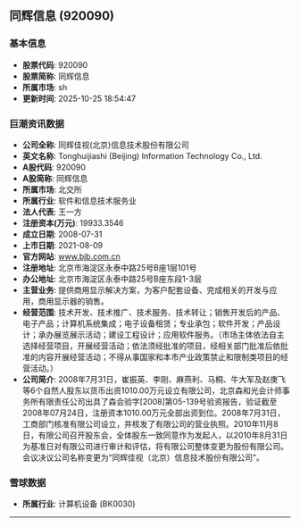 ## 同辉信息 (920090)

### 基本信息

- **股票代码**: 920090
- **股票简称**: 同辉信息
- **所属市场**: sh
- **更新时间**: 2025-10-25 18:54:47

### 巨潮资讯数据

- **公司全称**: 同辉佳视(北京)信息技术股份有限公司
- **英文名称**: Tonghuijiashi (Beijing) Information Technology Co., Ltd.
- **A股代码**: 920090
- **A股简称**: 同辉信息
- **所属市场**: 北交所
- **所属行业**: 软件和信息技术服务业
- **法人代表**: 王一方
- **注册资本(万元)**: 19933.3546
- **成立日期**: 2008-07-31
- **上市日期**: 2021-08-09
- **官方网站**: www.bjb.com.cn
- **注册地址**: 北京市海淀区永泰中路25号B座1层101号
- **办公地址**: 北京市海淀区永泰中路25号B座东段1-3层
- **主营业务**: 提供商用显示解决方案，为客户配套设备、完成相关的开发与应用，商用显示器的销售。
- **经营范围**: 技术开发、技术推广、技术服务、技术转让；销售开发后的产品、电子产品；计算机系统集成；电子设备租赁；专业承包；软件开发；产品设计；承办展览展示活动；建设工程设计；应用软件服务。（市场主体依法自主选择经营项目，开展经营活动；依法须经批准的项目，经相关部门批准后依批准的内容开展经营活动；不得从事国家和本市产业政策禁止和限制类项目的经营活动。）
- **公司简介**: 2008年7月31日，崔振英、李刚、麻燕利、马桐、牛大军及赵庚飞等6个自然人股东以货币出资1010.00万元设立有限公司，北京森和光会计师事务所有限责任公司出具了森会验字[2008]第05-139号验资报告，验证截至2008年07月24日，注册资本1010.00万元全部出资到位。2008年7月31日，工商部门核准有限公司设立，并核发了有限公司的营业执照。2010年11月8日，有限公司召开股东会，全体股东一致同意作为发起人，以2010年8月31日为基准日对有限公司进行审计和评估，将有限公司整体变更为股份有限公司。会议决议公司名称变更为“同辉佳视（北京）信息技术股份有限公司”。

### 雪球数据

- **所属行业**: 计算机设备 (BK0030)

---